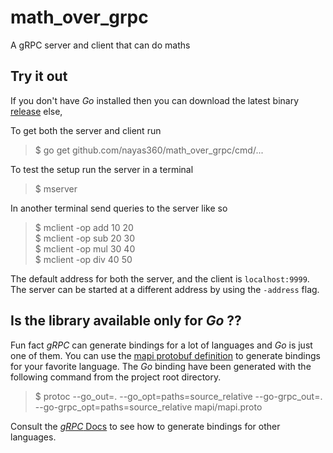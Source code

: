 # math_over_grpc
A gRPC server and client that can do maths

## Try it out
If you don't have _Go_ installed then you can download the latest binary
[release](https://github.com/nayas360/math_over_grpc/releases)
else,

To get both the server and client run
>$ go get github.com/nayas360/math_over_grpc/cmd/...

To test the setup run the server in a terminal
> $ mserver

In another terminal send queries to the server like so
> $ mclient -op add 10 20  
> $ mclient -op sub 20 30  
> $ mclient -op mul 30 40  
> $ mclient -op div 40 50

The default address for both the server, and the client is `localhost:9999`. The server can be started at a different
address by using the `-address` flag.

## Is the library available only for _Go_ ??

Fun fact _gRPC_ can generate bindings for a lot of languages and _Go_ is just one of them. You can use
the [mapi protobuf definition](./mapi/mapi.proto)
to generate bindings for your favorite language. The _Go_ binding have been generated with the following command from
the project root directory.
> $ protoc --go_out=. --go_opt=paths=source_relative
> --go-grpc_out=. --go-grpc_opt=paths=source_relative
> mapi/mapi.proto

Consult the [_gRPC_ Docs](https://grpc.io/docs/) to see how to generate bindings for other languages.
